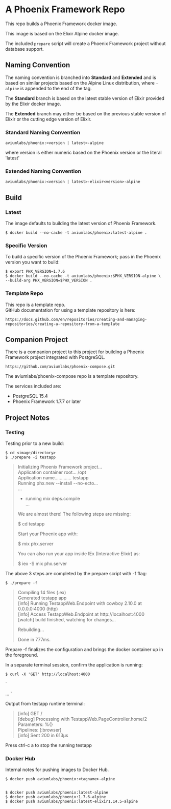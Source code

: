 # A Phoenix Framework Repo


This repo builds a Phoenix Framework docker image. 

This image is based on the Elixir Alpine docker image. 

The included `prepare` script will 
create a Phoenix Framework project without database support. 



## Naming Convention


The naming convention is branched into **Standard** and **Extended** and is 
based on similar projects based on the Alpine Linux distribution, where 
`-alpine` is appended to the end of the tag.


The **Standard** branch is based on the latest stable version of Elixir 
provided by the Elixir docker image. 

The **Extended** branch may either be based on the previous stable 
version of Elixir or the cutting edge version of Elixir. 


### Standard Naming Convention


    aviumlabs/phoenix:<version | latest>-alpine


where version is either numeric based on the Phoenix version or the literal 
'latest'


### Extended Naming Convention


    aviumlabs/phoenix:<version | latest>-elixir<version>-alpine


## Build


### Latest


The image defaults to building the latest version of Phoenix Framework. 

    $ docker build --no-cache -t aviumlabs/phoenix:latest-alpine .

 
### Specific Version


To build a specific version of the Phoenix Framework; pass in the Phoenix 
version you want to build: 


    $ export PHX_VERSION=1.7.6
    $ docker build --no-cache -t aviumlabs/phoenix:$PHX_VERSION-alpine \ 
    --build-arg PHX_VERSION=$PHX_VERSION .


### Template Repo
This repo is a template repo.  
GitHub documentation for using a template repository is here:  

    https://docs.github.com/en/repositories/creating-and-managing-repositories/creating-a-repository-from-a-template



## Companion Project


There is a companion project to this project for building a Phoenix Framework 
project integrated with PostgreSQL.  

    https://github.com/aviumlabs/phoenix-compose.git

The aviumlabs/phoenix-compose repo is a template repository. 

The services included are:  
- PostgreSQL 15.4  
- Phoenix Framework 1.7.7 or later  


## Project Notes


### Testing


Testing prior to a new build:

    $ cd <image/directory>
    $ ./prepare -i testapp

>
> Initializing Phoenix Framework project...  
> Application container root... /opt  
> Application name............. testapp  
> Running phx.new --install --no-ecto...  
> ...  
> * running mix deps.compile  
> ...  
>  
> We are almost there! The following steps are missing:  
>  
>    $ cd testapp  
>  
> Start your Phoenix app with:  
>  
>    $ mix phx.server  
>  
> You can also run your app inside IEx (Interactive Elixir) as:  
>  
>    $ iex -S mix phx.server  
>


The above 3 steps are completed by the prepare script with -f flag:


    $ ./prepare -f

>
> Compiling 14 files (.ex)  
> Generated testapp app  
> [info] Running TestappWeb.Endpoint with cowboy 2.10.0 at 0.0.0.0:4000 (http)  
> [info] Access TestappWeb.Endpoint at http://localhost:4000  
> [watch] build finished, watching for changes...  
>  
> Rebuilding...  
>  
> Done in 777ms.  
>


Prepare -f finalizes the configuration and brings the docker container up in 
the foreground. 


In a separate terminal session, confirm the application is running:

    $ curl -X 'GET' http://localhost:4000

`
 <!DOCTYPE html>  
 <html lang="en" class="[scrollbar-gutter:stable]">  
  <head>  
    <meta charset="utf-8">  
    <meta name="viewport" content="width=device-width, initial-scale=1">  
    <meta name="csrf-token" content="GkYEKgwzKR03KGoTB1E_D0h_FRw2FlknEs0bTceKuK2pH7OLpGVonAhD">  
    <title data-suffix=" · Phoenix Framework">  
 Testapp  
     · Phoenix Framework</title>  
    <link phx-track-static rel="stylesheet" href="/assets/app.css">  
    <script defer phx-track-static type="text/javascript" src="/assets/app.js">  
    </script>  
  </head>  
  <body class="bg-white antialiased">  
  ...  
  </body>  
  </html>  
`


Output from testapp runtime terminal:


>
> [info] GET /  
> [debug] Processing with TestappWeb.PageController.home/2  
>  Parameters: %{}  
>  Pipelines: [:browser]  
> [info] Sent 200 in 613µs  
>

Press ctrl-c a to stop the running testapp


### Docker Hub


Internal notes for pushing images to Docker Hub. 

    $ docker push aviumlabs/phoenix:<tagname>-alpine

 
    $ docker push aviumlabs/phoenix:latest-alpine
    $ docker push aviumlabs/phoenix:1.7.6-alpine
    $ docker push aviumlabs/phoenix:latest-elixir1.14.5-alpine
